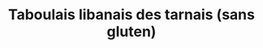 ---
uuid: 787c142f-ad30-44b6-b31e-cd5e28b37a8e
title: Taboulais libanais des tarnais (sans gluten)
titleslug: taboulais-libanais-des-tarnais-sans-gluten_787c142f-ad30-44b6-b31e-cd5e28b37a8e
draft: false
img: taboule-libanais.jpg
layout: recettes
type: entree
categories:
  - Salade
regime:
  - vegetarien
  - vegan
  - sans-lactose
  - sans-gluten
region: Liban
saison:
  - ete
cuisson: Non
temperature: Froid
plate: 15
check: Oui
checkAlwaysOk: false
ingredients:
  legumes:
    - title: Oignon
      quantite: 250
      unit: grammes
    - title: Tomate
      quantite: 1.2
      unit: Kg
  lof:
    - title: huile d'olive
      quantite: 250
      unit: ml
  sec:
    - title: Quinoa blanc
      quantite: 150
      unit: grammes
  epices:
    - title: Poivre
    - title: Sel
      quantite: ""
      unit: null
    - title: Menthe
      quantite: 4
      unit: bottes
    - title: Persil frais
      quantite: 9
      unit: bottes
  sucres:
    - title: Jus de citron
      quantite: 150
      unit: ml
preparation: |-
  * Précuire le quinoa ou le millet dans l'eau bouillante.
  * Lavez le persil et hachez le finement.
  * Hachez la menthe.
  * Coupez les tomates en petits dés.
  * Epluchez et ciselez l'oignon (en tous petits dés).
  * Dans un saladier, déposez le boulgour et versez le jus de citron.
  * Ajoutez les tomates, l'oignon la menthe et le persil. 
  * **NE PAS MELANGER et laisser au réfrigérateur au moins une heure.**
  * Avant de servir, versez l'huile d'olive, salez, poivrez et mélangez.
astuces: []
publishDate: 2024-05-18T16:14:00.000Z
---